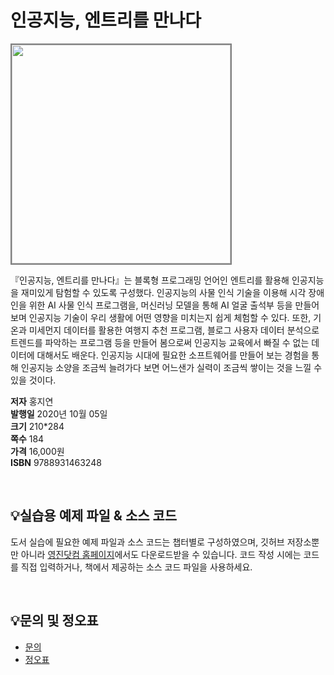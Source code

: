 # 인공지능, 엔트리를 만나다

<img src="https://www.youngjin.com/images/book_cover/9788931463248.jpg" height="350px" style="border: 2px solid grey;">


『인공지능, 엔트리를 만나다』는 블록형 프로그래밍 언어인 엔트리를 활용해 인공지능을 재미있게 탐험할 수 있도록 구성했다. 인공지능의 사물 인식 기술을 이용해 시각 장애인을 위한 AI 사물 인식 프로그램을, 머신러닝 모델을 통해 AI 얼굴 출석부 등을 만들어 보며 인공지능 기술이 우리 생활에 어떤 영향을 미치는지 쉽게 체험할 수 있다. 또한, 기온과 미세먼지 데이터를 활용한 여행지 추천 프로그램, 블로그 사용자 데이터 분석으로 트렌드를 파악하는 프로그램 등을 만들어 봄으로써 인공지능 교육에서 빠질 수 없는 데이터에 대해서도 배운다. 인공지능 시대에 필요한 소프트웨어를 만들어 보는 경험을 통해 인공지능 소양을 조금씩 늘려가다 보면 어느샌가 실력이 조금씩 쌓이는 것을 느낄 수 있을 것이다.

**저자** 홍지연  
**발행일** 2020년 10월 05일  
**크기** 210*284  
**쪽수** 184  
**가격** 16,000원  
**ISBN** 9788931463248  

<br>

## 💡실습용 예제 파일 & 소스 코드
도서 실습에 필요한 예제 파일과 소스 코드는 챕터별로 구성하였으며, 깃허브 저장소뿐만 아니라 [영진닷컴 홈페이지](https://www.youngjin.com/reader/pds/pds.asp)에서도 다운로드받을 수 있습니다. 코드 작성 시에는 코드를 직접 입력하거나, 책에서 제공하는 소스 코드 파일을 사용하세요.
 
<br>

## 💡문의 및 정오표
- [문의](mailto:Support@youngjin.com)
- [정오표](https://www.youngjin.com/Artyboard/mboard.asp?strBoardID=errata)
